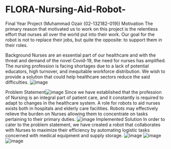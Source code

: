 # FLORA-Nursing-Aid-Robot-
Final Year Project (Muhammad Ozair (02-132182-019))
Motivation
The primary reason that motivated us to work on this project  is the relentless effort that nurses all over the world put into  their work. Our goal for the robot is not to replace their jobs,  but quite the opposite: to support them in their roles.

Background
Nurses are an essential part of our healthcare and with the  threat and demand of the novel Covid-19, the need for  nurses has amplified. The nursing profession is facing  shortages due to a lack of potential educators, high  turnover, and inequitable workforce distribution. We wish  to provide a solution that could help healthcare sectors  reduce the said difficulties.
![image](https://github.com/Shwifty0/FLORA-Nursing-Aid-Robot-/assets/102323082/8ccaa46f-bf65-4f9b-9583-39a9a983b950)

Problem Statement![image](https://github.com/Shwifty0/FLORA-Nursing-Aid-Robot-/assets/102323082/205b22b2-98c0-4cbb-83bb-ef42834551c4)
Since we have established that the profession of  Nursing is an integral part of patient care, and it  constantly is required to adapt to changes in the  healthcare system. A role for robots to aid nurses  exists both in hospitals and elderly care facilities.  Robots may effectively relieve the burden on Nurses  allowing them to concentrate on tasks pertaining to  their primary duties.
![image](https://github.com/Shwifty0/FLORA-Nursing-Aid-Robot-/assets/102323082/d27f9513-b299-49ba-beff-63ddda02446e)
Implemented  Solution
In order to cater to the problem statement, we have created a robot that collaborates with Nurses to  maximize their efficiency by automating logistic  tasks concerned with medical equipment  and  supply storage.
![image](https://github.com/Shwifty0/FLORA-Nursing-Aid-Robot-/assets/102323082/b6774dc2-2d61-486c-a835-3c6871a4d192)
![image](https://github.com/Shwifty0/FLORA-Nursing-Aid-Robot-/assets/102323082/f4e4d9e7-c261-46a9-ae59-b0b68ff87d7d)
![image](https://github.com/Shwifty0/FLORA-Nursing-Aid-Robot-/assets/102323082/1c7cf008-6b04-420a-91e9-cdf3dd16d389)
